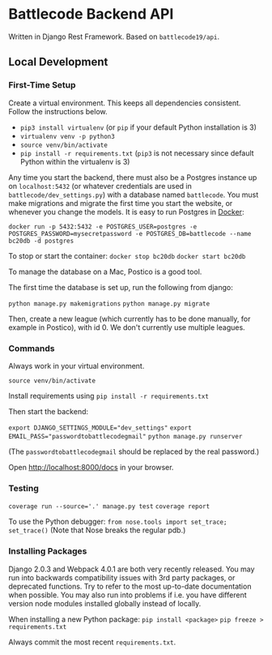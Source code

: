 # Battlecode Backend API

Written in Django Rest Framework. Based on `battlecode19/api`.

## Local Development

### First-Time Setup

Create a virtual environment. This keeps all dependencies consistent. Follow the instructions below.

- `pip3 install virtualenv` (or `pip` if your default Python installation is 3)
- `virtualenv venv -p python3`
- `source venv/bin/activate`
- `pip install -r requirements.txt` (`pip3` is not necessary since default Python within the virtualenv is 3)

Any time you start the backend, there must also be a Postgres instance up on `localhost:5432` (or whatever credentials are used in `battlecode/dev_settings.py`) with a database named `battlecode`. You must make migrations and migrate the first time you start the website, or whenever you change the models. It is easy to run Postgres in [Docker](https://docs.docker.com/install/):

`docker run -p 5432:5432 -e POSTGRES_USER=postgres -e POSTGRES_PASSWORD=mysecretpassword -e POSTGRES_DB=battlecode --name bc20db -d postgres`

To stop or start the container: `docker stop bc20db` `docker start bc20db`

To manage the database on a Mac, Postico is a good tool.

The first time the database is set up, run the following from django:

`python manage.py makemigrations`
`python manage.py migrate`

Then, create a new league (which currently has to be done manually, for example in Postico), with id 0. We don't currently use multiple leagues.

### Commands

Always work in your virtual environment.

`source venv/bin/activate`

Install requirements using
`pip install -r requirements.txt`

Then start the backend:

`export DJANGO_SETTINGS_MODULE="dev_settings"`
`export EMAIL_PASS="passwordtobattlecodegmail"`
`python manage.py runserver`

(The `passwordtobattlecodegmail` should be replaced by the real password.)

Open [http://localhost:8000/docs](http://localhost:8000/docs) in your browser.

### Testing

`coverage run --source='.' manage.py test`
`coverage report`

To use the Python debugger: `from nose.tools import set_trace; set_trace()` (Note that Nose breaks the regular pdb.)

### Installing Packages

Django 2.0.3 and Webpack 4.0.1 are both very recently released. You may run into backwards compatibility issues with 3rd party packages, or deprecated functions. Try to refer to the most up-to-date documentation when possible. You may also run into problems if i.e. you have different version node modules installed globally instead of locally.

When installing a new Python package:
`pip install <package>`
`pip freeze > requirements.txt`

Always commit the most recent `requirements.txt`.
